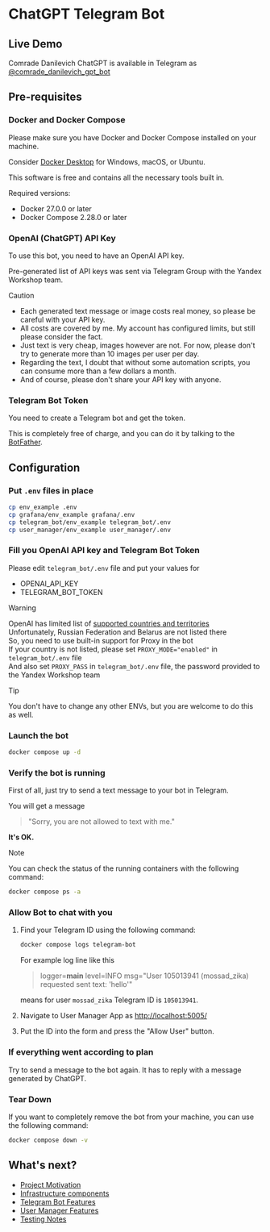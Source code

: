 # ChatGPT Telegram Bot

## Live Demo

Comrade Danilevich ChatGPT is available in Telegram as [@comrade_danilevich_gpt_bot](https://t.me/comrade_danilevich_gpt_bot)

## Pre-requisites

### Docker and Docker Compose

Please make sure you have Docker and Docker Compose installed on your machine.

Consider [Docker Desktop](https://www.docker.com/products/docker-desktop/) for Windows, macOS, or Ubuntu.

This software is free and contains all the necessary tools built in.

Required versions:
- Docker 27.0.0 or later
- Docker Compose 2.28.0 or later

### OpenAI (ChatGPT) API Key

To use this bot, you need to have an OpenAI API key. 

Pre-generated list of API keys was sent via Telegram Group with the Yandex Workshop team.

> [!CAUTION]
> - Each generated text message or image costs real money, so please be careful with your API key.
> - All costs are covered by me. My account has configured limits, but still please consider the fact.
> - Just text is very cheap, images however are not. For now, please don't try to generate more than 10 images per user per day.
> - Regarding the text, I doubt that without some automation scripts, you can consume more than a few dollars a month.
> - And of course, please don't share your API key with anyone.

### Telegram Bot Token

You need to create a Telegram bot and get the token.

This is completely free of charge, and you can do it by talking to the [BotFather](https://core.telegram.org/bots/features#creating-a-new-bot).

## Configuration

### Put `.env` files in place

```bash
cp env_example .env
cp grafana/env_example grafana/.env
cp telegram_bot/env_example telegram_bot/.env
cp user_manager/env_example user_manager/.env
```

### Fill you OpenAI API key and Telegram Bot Token

Please edit `telegram_bot/.env` file and put your values for 
- OPENAI_API_KEY 
- TELEGRAM_BOT_TOKEN

> [!WARNING]
>  OpenAI has limited list of [supported countries and territories](https://platform.openai.com/docs/supported-countries) \
> Unfortunately, Russian Federation and Belarus are not listed there \
> So, you need to use built-in support for Proxy in the bot \
> If your country is not listed, please set `PROXY_MODE="enabled"` in `telegram_bot/.env` file \
> And also set `PROXY_PASS` in `telegram_bot/.env` file, the password provided to the Yandex Workshop team

> [!TIP]
>  You don't have to change any other ENVs, but you are welcome to do this as well.

### Launch the bot
```bash
docker compose up -d
```

### Verify the bot is running

First of all, just try to send a text message to your bot in Telegram.

You will get a message
> "Sorry, you are not allowed to text with me."

**It's OK.**

> [!NOTE]  
> You can check the status of the running containers with the following command:
> ```bash
> docker compose ps -a
> ```

### Allow Bot to chat with you
1. Find your Telegram ID using the following command:
    ```bash
    docker compose logs telegram-bot
    ```
    
    For example log line like this
    > logger=__main__ level=INFO msg="User 105013941 (mossad_zika) requested sent text: 'hello'"
    
    means for user `mossad_zika` Telegram ID is `105013941`.

2. Navigate to User Manager App as [http://localhost:5005/](http://localhost:5005/)

3. Put the ID into the form and press the "Allow User" button.

### If everything went according to plan

Try to send a message to the bot again. It has to reply with a message generated by ChatGPT.

### Tear Down

If you want to completely remove the bot from your machine, you can use the following command:

```bash
docker compose down -v
```

## What's next?
- [Project Motivation](documentation/project-motivation.md)
- [Infrastructure components](documentation/infrastructure-components.md)
- [Telegram Bot Features](documentation/telegram-bot-features.md)
- [User Manager Features](documentation/user-manager-features.md)
- [Testing Notes](documentation/testing-notes.md)
